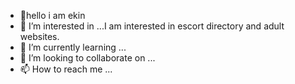 - 👋hello i am ekin 
- 👀 I’m interested in ...I am interested in escort directory and adult websites.
- 🌱 I’m currently learning ...
- 💞️ I’m looking to collaborate on ...
- 📫 How to reach me ...

<!---
Rapido10/Rapido10 is a ✨ special ✨ repository because its `README.md` (this file) appears on your GitHub profile.
You can click the Preview link to take a look at your changes.
--->
